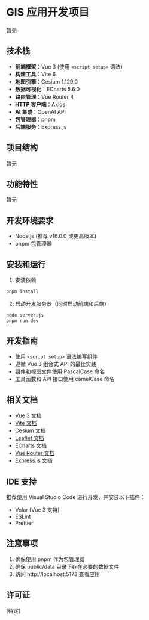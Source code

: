 # GIS 应用开发项目

暂无

## 技术栈

- **前端框架**：Vue 3 (使用 `<script setup>` 语法)
- **构建工具**：Vite 6
- **地图引擎**：Cesium 1.129.0
- **数据可视化**：ECharts 5.6.0
- **路由管理**：Vue Router 4
- **HTTP 客户端**：Axios
- **AI 集成**：OpenAI API
- **包管理器**：pnpm
- **后端服务**：Express.js

## 项目结构

暂无

## 功能特性

暂无

## 开发环境要求

- Node.js (推荐 v16.0.0 或更高版本)
- pnpm 包管理器

## 安装和运行

1. 安装依赖

```bash
pnpm install
```

2. 启动开发服务器（同时启动前端和后端）
```bash
node server.js
pnpm run dev
```

## 开发指南

- 使用 `<script setup>` 语法编写组件
- 遵循 Vue 3 组合式 API 的最佳实践
- 组件和视图文件使用 PascalCase 命名
- 工具函数和 API 接口使用 camelCase 命名

## 相关文档

- [Vue 3 文档](https://vuejs.org/)
- [Vite 文档](https://vitejs.dev/)
- [Cesium 文档](https://cesium.com/docs/)
- [Leaflet 文档](https://leafletjs.com/)
- [ECharts 文档](https://echarts.apache.org/zh/index.html)
- [Vue Router 文档](https://router.vuejs.org/)
- [Express.js 文档](https://expressjs.com/)

## IDE 支持

推荐使用 Visual Studio Code 进行开发，并安装以下插件：
- Volar (Vue 3 支持)
- ESLint
- Prettier

## 注意事项

1. 确保使用 pnpm 作为包管理器
2. 确保 public/data 目录下存在必要的数据文件
3. 访问 http://localhost:5173 查看应用

## 许可证

[待定]
